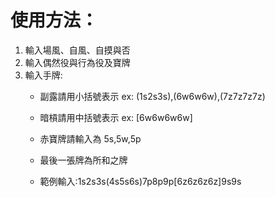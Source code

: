 # 使用方法：
1. 輸入場風、自風、自摸與否
2. 輸入偶然役與行為役及寶牌
3. 輸入手牌:
    + 副露請用小括號表示 ex: (1s2s3s),(6w6w6w),(7z7z7z7z)
    + 暗槓請用中括號表示 ex: [6w6w6w6w]
    + 赤寶牌請輸入為 5s,5w,5p
    + 最後一張牌為所和之牌
    
    + 範例輸入:1s2s3s(4s5s6s)7p8p9p[6z6z6z6z]9s9s

